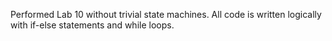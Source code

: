 Performed Lab 10 without trivial state machines. All code is written logically with if-else statements and while loops.
